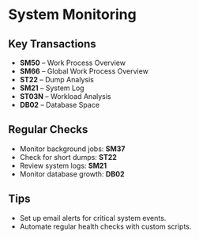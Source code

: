 # System Monitoring

## Key Transactions

- **SM50** – Work Process Overview
- **SM66** – Global Work Process Overview
- **ST22** – Dump Analysis
- **SM21** – System Log
- **ST03N** – Workload Analysis
- **DB02** – Database Space

## Regular Checks

- Monitor background jobs: **SM37**
- Check for short dumps: **ST22**
- Review system logs: **SM21**
- Monitor database growth: **DB02**

## Tips

- Set up email alerts for critical system events.
- Automate regular health checks with custom scripts.
